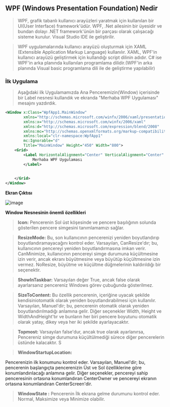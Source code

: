 ## WPF (Windows Presentation Foundation) Nedir ##
> WPF, grafik tabanlı kullanıcı arayüzleri yaratmak için kullanılan bir UI(User Interface) framework'üdür. WPF, .Net ailesinin bir üyesidir ve bundan dolayı  .NET framework'ünün bir parçası olarak çalışacağı sisteme kurulur. Visual Studio IDE ile geliştirilir.

> WPF uygulamalarında kullanıcı arayüzü oluşturmak için XAML (Extensible Application Markup Language) kullanılır. XAML, WPF'in kullanıcı arayüzü geliştirmek için kullandığı script dilinin adıdır. C# ise WPF'in arka planında kullanılan programlama dilidir.(WPF'in arka planında Visual basic programlama dili ile de geliştirme yapılabilir)

### İlk Uygulama ###
> Aşağıdaki ilk Uygulamamızda Ana Penceremizin(Window) içerisinde bir Label nesnesi kullandık ve ekranda "Merhaba WPF Uygulaması" mesajını yazdırdık.

```xml
<Window x:Class="WpfApp1.MainWindow"
        xmlns="http://schemas.microsoft.com/winfx/2006/xaml/presentation"
        xmlns:x="http://schemas.microsoft.com/winfx/2006/xaml"
        xmlns:d="http://schemas.microsoft.com/expression/blend/2008"
        xmlns:mc="http://schemas.openxmlformats.org/markup-compatibility/2006"
        xmlns:local="clr-namespace:WpfApp1"
        mc:Ignorable="d"
        Title="MainWindow" Height="450" Width="800">
    <Grid>
        <Label HorizontalAlignment="Center" VerticalAlignment="Center" FontSize="65">
            Merhaba WPF Uygulaması
        </Label>
        
       
    </Grid>
</Window>
```

**Ekran Çıktısı**

![image](https://user-images.githubusercontent.com/28144917/152687981-3f973733-4009-420e-a724-0a3d70dbcd7e.png)

**Window Nesnesinin önemli özellikleri**
> **Icon:** Pencerenin Sol üst köşesinde ve pencere başılığının solunda  gösterilen pencere simgesini tanımlamamızı sağlar.

> **ResizeMode:**
Bu, son kullanıcının pencerenizi yeniden boyutlandırıp boyutlandıramayacağını kontrol eder. Varsayılan, CanResize'dır; bu, kullanıcının pencereyi  yeniden boyutlandırmasına imkan verir. CanMinimize, kullanıcının pencereyi simge durumuna küçültmesine izin verir, ancak ekranı büyütmesine veya büyütüp küçültmesine izin vermez. NoResize, büyütme ve küçültme düğmelerinin kaldırıldığı bir seçenektir.

> **ShowInTaskbar:**
 Varsayılan değer True, ancak false olarak ayarlarsanız pencereniz Windows görev çubuğunda gösterilmez. 

> **SizeToContent:**
Bu özellik pencerenin,  içeriğine uyacak şekilde kendisiniotomatik olarak yeniden boyutlandırabilmesi için kullanılır. Varsayılan, Manuel'dir; bu, pencerenin otomatik olarak yeniden boyutlandırılmadığı anlamına gelir. Diğer seçenekler Width, Height ve WidthAndHeight'tır ve bunların her biri pencere boyutunu otomatik olarak yatay, dikey veya her iki şekilde ayarlayacaktır.

> **Topmost:**
Varsayılan false'dur, ancak true olarak ayarlanırsa, Pencereniz simge durumuna küçültülmediği sürece diğer pencerelerin üstünde kalacaktır. S

> **WindowStartupLocation:**

Pencerenizin ilk konumunu kontrol eder. Varsayılan, Manuel'dir; bu, pencerenin başlangıçta pencerenizin Üst ve Sol özelliklerine göre konumlandırılacağı anlamına gelir. Diğer seçenekler, pencereyi sahip penceresinin ortasına konumlandıran CenterOwner ve pencereyi ekranın ortasına konumlandıran CenterScreen'dir.

> **WindowState :**
Pencerenin İlk ekrana gelme durumunu kontrol eder. Normal, Maksimize veya Minimize olabilir. 
